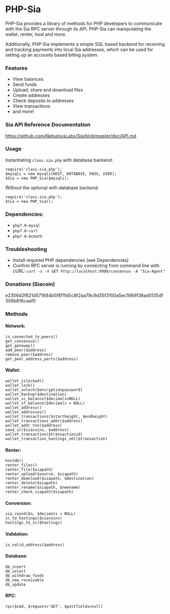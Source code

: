 # PHP-Sia
PHP-Sia provides a library of methods for PHP developers to communicate with the Sia RPC
server through its API. PHP-Sia can manipulating the wallet, renter, host and more.

Additionally, PHP-Sia implements a simple SQL based backend for receiving and tracking
payments into local Sia addresses, which can be used for setting up an accounts based
billing system.

### Features
* View balances
* Send funds
* Upload, share and download files
* Create addresses
* Check deposits to addresses
* View transactions
* and more!

### Sia API Reference Documentation
https://github.com/NebulousLabs/Sia/blob/master/doc/API.md

### Usage
Instantiating `class.sia.php` with database backend:

```
require('class.sia.php');
$mysqli = new mysqli(HOST, DATABASE, PASS, USER);
$Sia = new PHP_Sia($mysqli);
```

Ẁithout the optional with database backend:
```
require('class.sia.php');
$Sia = new PHP_Sia();
```

### Dependencies:
* `php7.0-mysql`
* `php7.0-curl`
* `php7.0-bcmath`

### Troubleshooting
* Install required PHP dependencies (see Dependencies)
* Confirm RPC server is running by connecting from command line with cURL:
	`curl -s -X GET http://localhost:9980/consensus -A "Sia-Agent"`

### Donations (Siacoin)
e2356d2f621d571684b5f8f1fd5c8f2aa79c9d35f3100a5ec1669f38ad0135df309b816caaf0

### Methods
#### Network:
```
is_connected_to_peers()
get_consensus()
get_gateway()
add_peer($address)
remove_peer($address)
get_peer_address_parts($address)
```

#### Wallet:
```
wallet_islocked()
wallet_lock()
wallet_unlock($encryptionpassword)
wallet_backup($destination)
wallet_sc_balance($decimals=NULL)
wallet_sf_balance($decimals = NULL)
wallet_address()
wallet_addresses()
wallet_transactions($startheight, $endheight)
wallet_transactions_addr($address)
wallet_addr_txn($address)
send_sc($siacoins, $address)
wallet_transaction($transactionid)
wallet_transaction_hastings_net($transaction)
```

#### Renter:
```
hostdb()
renter_files()
renter_file($siapath)
renter_upload($source, $siapath)
renter_download($siapath, $destination)
renter_delete($siapath)
renter_rename($siapath, $newname)
renter_check_siapath($siapath)
```

#### Conversion:
```
sia_round($n, $decimals = NULL)
sc_to_hastings($siacoins)
hastings_to_sc($hastings)
```

#### Validation:
```
is_valid_address($address)
```

#### Database:
```
db_insert
db_select
db_withdraw_funds
db_new_receivable
db_update
```

#### RPC:
```
rpc($cmd, $request='GET', $postfields=null)
```